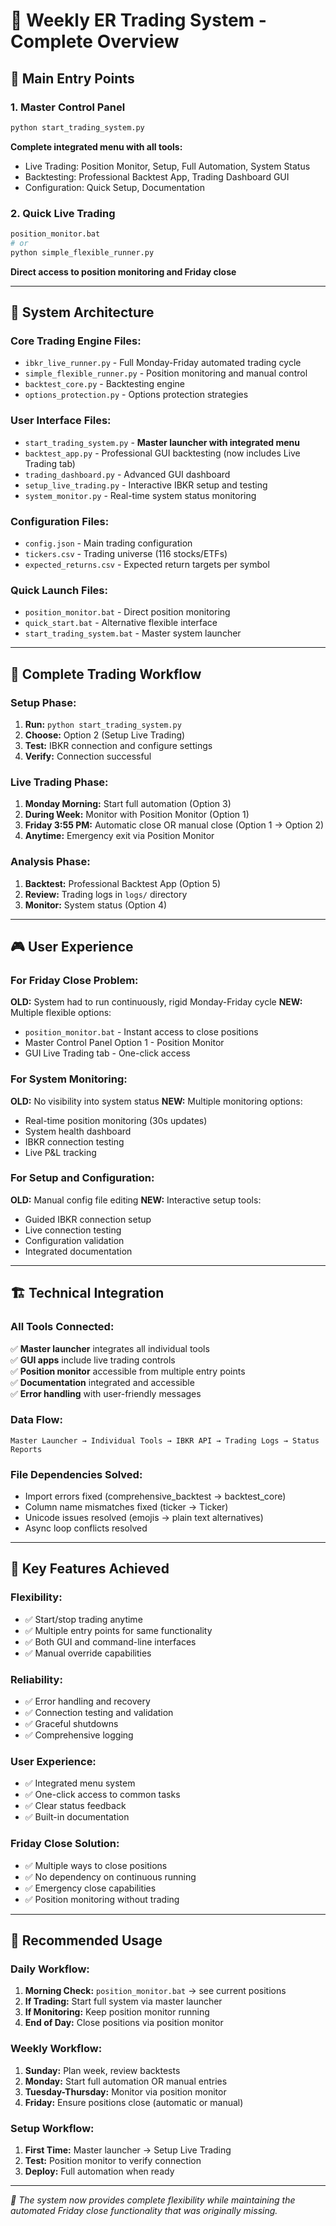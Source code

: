 # 🚀 Weekly ER Trading System - Complete Overview

## 🎯 **Main Entry Points**

### **1. Master Control Panel**
```bash
python start_trading_system.py
```
**Complete integrated menu with all tools:**
- Live Trading: Position Monitor, Setup, Full Automation, System Status
- Backtesting: Professional Backtest App, Trading Dashboard GUI
- Configuration: Quick Setup, Documentation

### **2. Quick Live Trading**
```bash
position_monitor.bat
# or
python simple_flexible_runner.py
```
**Direct access to position monitoring and Friday close**

---

## 📁 **System Architecture**

### **Core Trading Engine Files:**
- `ibkr_live_runner.py` - Full Monday-Friday automated trading cycle
- `simple_flexible_runner.py` - Position monitoring and manual control
- `backtest_core.py` - Backtesting engine
- `options_protection.py` - Options protection strategies

### **User Interface Files:**
- `start_trading_system.py` - **Master launcher with integrated menu**
- `backtest_app.py` - Professional GUI backtesting (now includes Live Trading tab)
- `trading_dashboard.py` - Advanced GUI dashboard
- `setup_live_trading.py` - Interactive IBKR setup and testing
- `system_monitor.py` - Real-time system status monitoring

### **Configuration Files:**
- `config.json` - Main trading configuration
- `tickers.csv` - Trading universe (116 stocks/ETFs)
- `expected_returns.csv` - Expected return targets per symbol

### **Quick Launch Files:**
- `position_monitor.bat` - Direct position monitoring
- `quick_start.bat` - Alternative flexible interface
- `start_trading_system.bat` - Master system launcher

---

## 🔄 **Complete Trading Workflow**

### **Setup Phase:**
1. **Run:** `python start_trading_system.py`
2. **Choose:** Option 2 (Setup Live Trading)
3. **Test:** IBKR connection and configure settings
4. **Verify:** Connection successful

### **Live Trading Phase:**
1. **Monday Morning:** Start full automation (Option 3)
2. **During Week:** Monitor with Position Monitor (Option 1)
3. **Friday 3:55 PM:** Automatic close OR manual close (Option 1 → Option 2)
4. **Anytime:** Emergency exit via Position Monitor

### **Analysis Phase:**
1. **Backtest:** Professional Backtest App (Option 5)
2. **Review:** Trading logs in `logs/` directory
3. **Monitor:** System status (Option 4)

---

## 🎮 **User Experience**

### **For Friday Close Problem:**
**OLD:** System had to run continuously, rigid Monday-Friday cycle
**NEW:** Multiple flexible options:
- `position_monitor.bat` - Instant access to close positions
- Master Control Panel Option 1 - Position Monitor 
- GUI Live Trading tab - One-click access

### **For System Monitoring:**
**OLD:** No visibility into system status
**NEW:** Multiple monitoring options:
- Real-time position monitoring (30s updates)
- System health dashboard
- IBKR connection testing
- Live P&L tracking

### **For Setup and Configuration:**
**OLD:** Manual config file editing
**NEW:** Interactive setup tools:
- Guided IBKR connection setup
- Live connection testing
- Configuration validation
- Integrated documentation

---

## 🏗️ **Technical Integration**

### **All Tools Connected:**
✅ **Master launcher** integrates all individual tools  
✅ **GUI apps** include live trading controls  
✅ **Position monitor** accessible from multiple entry points  
✅ **Documentation** integrated and accessible  
✅ **Error handling** with user-friendly messages  

### **Data Flow:**
```
Master Launcher → Individual Tools → IBKR API → Trading Logs → Status Reports
```

### **File Dependencies Solved:**
- Import errors fixed (comprehensive_backtest → backtest_core)
- Column name mismatches fixed (ticker → Ticker)
- Unicode issues resolved (emojis → plain text alternatives)
- Async loop conflicts resolved

---

## 🎯 **Key Features Achieved**

### **Flexibility:**
- ✅ Start/stop trading anytime
- ✅ Multiple entry points for same functionality
- ✅ Both GUI and command-line interfaces
- ✅ Manual override capabilities

### **Reliability:**
- ✅ Error handling and recovery
- ✅ Connection testing and validation
- ✅ Graceful shutdowns
- ✅ Comprehensive logging

### **User Experience:**
- ✅ Integrated menu system
- ✅ One-click access to common tasks
- ✅ Clear status feedback
- ✅ Built-in documentation

### **Friday Close Solution:**
- ✅ Multiple ways to close positions
- ✅ No dependency on continuous running
- ✅ Emergency close capabilities
- ✅ Position monitoring without trading

---

## 🚀 **Recommended Usage**

### **Daily Workflow:**
1. **Morning Check:** `position_monitor.bat` → see current positions
2. **If Trading:** Start full system via master launcher
3. **If Monitoring:** Keep position monitor running
4. **End of Day:** Close positions via position monitor

### **Weekly Workflow:**
1. **Sunday:** Plan week, review backtests
2. **Monday:** Start full automation OR manual entries
3. **Tuesday-Thursday:** Monitor via position monitor
4. **Friday:** Ensure positions close (automatic or manual)

### **Setup Workflow:**
1. **First Time:** Master launcher → Setup Live Trading
2. **Test:** Position monitor to verify connection
3. **Deploy:** Full automation when ready

---

*🎯 The system now provides complete flexibility while maintaining the automated Friday close functionality that was originally missing.*